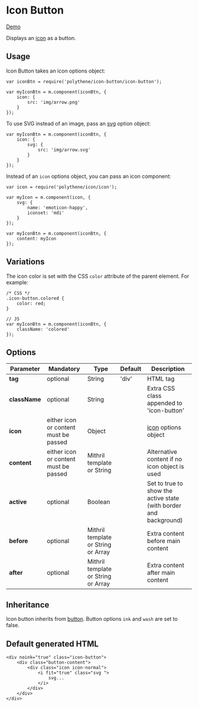 # Icon Button

<a class="btn-demo" href="http://arthurclemens.github.io/Polythene-Examples/icon-button.html">Demo</a>

Displays an [icon](#icon) as a button.


## Usage

Icon Button takes an icon options object:

	var iconBtn = require('polythene/icon-button/icon-button');

	var myIconBtn = m.component(iconBtn, {
		icon: {
			src: 'img/arrow.png'
		}
	});

To use SVG instead of an image, pass an [svg](#svg) option object:

	var myIconBtn = m.component(iconBtn, {
		icon: {
			svg: {
			    src: 'img/arrow.svg'
			}
		}
	});

Instead of an `icon` options object, you can pass an icon component:
	
	var icon = require('polythene/icon/icon');

	var myIcon = m.component(icon, {
	    svg: {
	        name: 'emoticon-happy',
	        iconset: 'mdi'
	    }
	});

	var myIconBtn = m.component(iconBtn, {
		content: myIcon
	});


## Variations

The icon color is set with the CSS `color` attribute of the parent element. For example:

	/* CSS */
	.icon-button.colored {
		color: red;
	}

	// JS
	var myIconBtn = m.component(iconBtn, {
		className: 'colored'
	});


## Options

| **Parameter** |  **Mandatory** | **Type** | **Default** | **Description** |
| ------------- | -------------- | -------- | ----------- | --------------- |
| **tag** | optional | String | 'div' | HTML tag |
| **className** | optional | String |  | Extra CSS class appended to 'icon-button' |
| **icon** | either icon or content must be passed | Object |  | [icon](#icon) options object |
| **content** | either icon or content must be passed | Mithril template or String | | Alternative content if no icon object is used |
| **active** | optional | Boolean | | Set to true to show the active state (with border and background) |
| **before** | optional | Mithril template or String or Array | | Extra content before main content |
| **after** | optional | Mithril template or String or Array | | Extra content after main content |


## Inheritance

Icon button inherits from [button](#button). Button options `ink` and `wash` are set to false.


## Default generated HTML

	<div noink="true" class="icon-button">
	    <div class="button-content">
	        <div class="icon icon-normal">
	            <i fit="true" class="svg ">
	                svg...
	            </i>
	        </div>
	    </div>
	</div>

